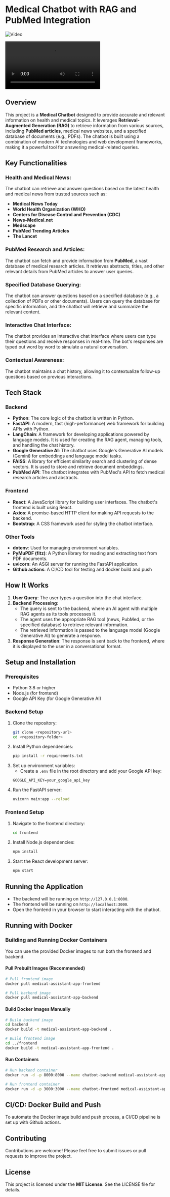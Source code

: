 # Medical Chatbot with RAG and PubMed Integration

![Video](backend/assets/v2.gif)


![Full Video](backend/assets/video.mp4)

## Overview
This project is a **Medical Chatbot** designed to provide accurate and relevant information on health and medical topics. It leverages **Retrieval-Augmented Generation (RAG)** to retrieve information from various sources, including **PubMed articles**, medical news websites, and a specified database of documents (e.g., PDFs). The chatbot is built using a combination of modern AI technologies and web development frameworks, making it a powerful tool for answering medical-related queries.

## Key Functionalities

### Health and Medical News:
The chatbot can retrieve and answer questions based on the latest health and medical news from trusted sources such as:
- **Medical News Today**
- **World Health Organization (WHO)**
- **Centers for Disease Control and Prevention (CDC)**
- **News-Medical.net**
- **Medscape**
- **PubMed Trending Articles**
- **The Lancet**

### PubMed Research and Articles:
The chatbot can fetch and provide information from **PubMed**, a vast database of medical research articles. It retrieves abstracts, titles, and other relevant details from PubMed articles to answer user queries.

### Specified Database Querying:
The chatbot can answer questions based on a specified database (e.g., a collection of PDFs or other documents). Users can query the database for specific information, and the chatbot will retrieve and summarize the relevant content.

### Interactive Chat Interface:
The chatbot provides an interactive chat interface where users can type their questions and receive responses in real-time. The bot's responses are typed out word by word to simulate a natural conversation.

### Contextual Awareness:
The chatbot maintains a chat history, allowing it to contextualize follow-up questions based on previous interactions.

## Tech Stack

### Backend
- **Python**: The core logic of the chatbot is written in Python.
- **FastAPI**: A modern, fast (high-performance) web framework for building APIs with Python.
- **LangChain**: A framework for developing applications powered by language models. It is used for creating the RAG agent, managing tools, and handling the chat history.
- **Google Generative AI**: The chatbot uses Google's Generative AI models (Gemini) for embeddings and language model tasks.
- **FAISS**: A library for efficient similarity search and clustering of dense vectors. It is used to store and retrieve document embeddings.
- **PubMed API**: The chatbot integrates with PubMed's API to fetch medical research articles and abstracts.

### Frontend
- **React**: A JavaScript library for building user interfaces. The chatbot's frontend is built using React.
- **Axios**: A promise-based HTTP client for making API requests to the backend.
- **Bootstrap**: A CSS framework used for styling the chatbot interface.

### Other Tools
- **dotenv**: Used for managing environment variables.
- **PyMuPDF (fitz)**: A Python library for reading and extracting text from PDF documents.
- **uvicorn**: An ASGI server for running the FastAPI application.
- **Github actions**: A CI/CD tool for testing and docker build and push
## How It Works

1. **User Query**: The user types a question into the chat interface.
2. **Backend Processing**:
   - The query is sent to the backend, where an AI agent with multiple RAG agents as its tools processes it.
   - The agent uses the appropriate RAG tool (news, PubMed, or the specified database) to retrieve relevant information.
   - The retrieved information is passed to the language model (Google Generative AI) to generate a response.
3. **Response Generation**: The response is sent back to the frontend, where it is displayed to the user in a conversational format.

## Setup and Installation

### Prerequisites
- Python 3.8 or higher
- Node.js (for frontend)
- Google API Key (for Google Generative AI)

### Backend Setup
1. Clone the repository:
    ```bash
    git clone <repository-url>
    cd <repository-folder>
    ```
2. Install Python dependencies:
    ```bash
    pip install -r requirements.txt
    ```
3. Set up environment variables:
    - Create a `.env` file in the root directory and add your Google API key:
    ```plaintext
    GOOGLE_API_KEY=your_google_api_key
    ```
4. Run the FastAPI server:
    ```bash
    uvicorn main:app --reload
    ```

### Frontend Setup
1. Navigate to the frontend directory:
    ```bash
    cd frontend
    ```
2. Install Node.js dependencies:
    ```bash
    npm install
    ```
3. Start the React development server:
    ```bash
    npm start
    ```

## Running the Application
- The backend will be running on `http://127.0.0.1:8000`.
- The frontend will be running on `http://localhost:3000`.
- Open the frontend in your browser to start interacting with the chatbot.

## Running with Docker

### Building and Running Docker Containers
You can use the provided Docker images to run both the frontend and backend.

#### Pull Prebuilt Images (Recommended)
```bash
# Pull frontend image
docker pull medical-assistant-app-frontend

# Pull backend image
docker pull medical-assistant-app-backend
```

#### Build Docker Images Manually
```bash
# Build backend image
cd backend
docker build -t medical-assistant-app-backend .

# Build frontend image
cd ../frontend
docker build -t medical-assistant-app-frontend .
```

#### Run Containers
```bash
# Run backend container
docker run -d -p 8000:8000 --name chatbot-backend medical-assistant-app-backend

# Run frontend container
docker run -d -p 3000:3000 --name chatbot-frontend medical-assistant-app-frontend
```

## CI/CD: Docker Build and Push
To automate the Docker image build and push process, a CI/CD pipeline is set up with Github actions.


## Contributing
Contributions are welcome! Please feel free to submit issues or pull requests to improve the project.

## License
This project is licensed under the **MIT License**. See the LICENSE file for details.

